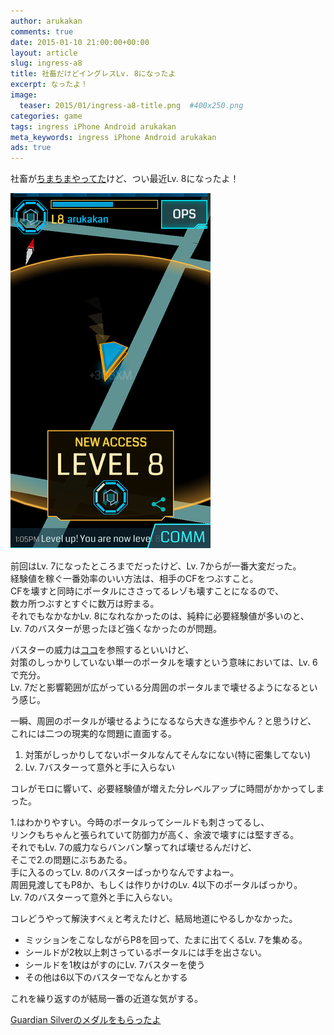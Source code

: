 ```yaml
---
author: arukakan
comments: true
date: 2015-01-10 21:00:00+00:00
layout: article
slug: ingress-a8
title: 社畜だけどイングレスLv. 8になったよ
excerpt: なったよ！
image:
  teaser: 2015/01/ingress-a8-title.png  #400x250.png
categories: game
tags: ingress iPhone Android arukakan
meta_keywords: ingress iPhone Android arukakan
ads: true
---
```


<!--more-->

社畜が[ちまちまやってた](/2014/12/13/shachiku-ingress-01/)けど、つい最近Lv. 8になったよ！

[![Ingress A8](/images/2015/01/ingress-a8-thumb.png)](/images/2015/01/ingress-a8.png)

前回はLv. 7になったところまでだったけど、Lv. 7からが一番大変だった。  
経験値を稼ぐ一番効率のいい方法は、相手のCFをつぶすこと。  
CFを壊すと同時にポータルにささってるレゾも壊すことになるので、  
数カ所つぶすとすぐに数万は貯まる。  
それでもなかなかLv. 8になれなかったのは、純粋に必要経験値が多いのと、  
Lv. 7のバスターが思ったほど強くなかったのが問題。  

バスターの威力は[ココ](http://ingressjp.blogspot.jp/p/xmp-burster.html)を参照するといいけど、  
対策のしっかりしていない単一のポータルを壊すという意味においては、Lv. 6で充分。  
Lv. 7だと影響範囲が広がっている分周囲のポータルまで壊せるようになるという感じ。

一瞬、周囲のポータルが壊せるようになるなら大きな進歩やん？と思うけど、  
これには二つの現実的な問題に直面する。

1. 対策がしっかりしてないポータルなんてそんなにない(特に密集してない)
2. Lv. 7バスターって意外と手に入らない

コレがモロに響いて、必要経験値が増えた分レベルアップに時間がかかってしまった。

1.はわかりやすい。今時のポータルってシールドも刺さってるし、  
リンクもちゃんと張られていて防御力が高く、余波で壊すには堅すぎる。  
それでもLv. 7の威力ならバンバン撃ってれば壊せるんだけど、  
そこで2.の問題にぶちあたる。  
手に入るのってLv. 8のバスターばっかりなんですよねー。  
周囲見渡してもP8か、もしくは作りかけのLv. 4以下のポータルばっかり。  
Lv. 7のバスターって意外と手に入らない。

コレどうやって解決すべぇと考えたけど、結局地道にやるしかなかった。  

* ミッションをこなしながらP8を回って、たまに出てくるLv. 7を集める。  
* シールドが2枚以上刺さっているポータルには手を出さない。
* シールドを1枚はがすのにLv. 7バスターを使う
* その他は6以下のバスターでなんとかする

これを繰り返すのが結局一番の近道な気がする。

[Guardian Silverのメダルをもらったよ](/2015/01/19/guardian-silver/)






